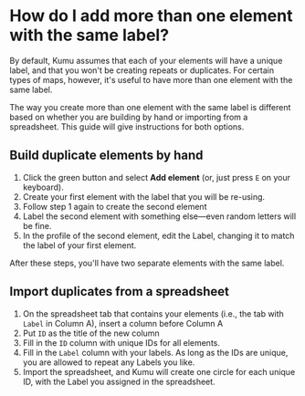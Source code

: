 # How do I add more than one element with the same label?

By default, Kumu assumes that each of your elements will have a unique label, and that you won't be creating repeats or duplicates. For certain types of maps, however, it's useful to have more than one element with the same label.

The way you create more than one element with the same label is different based on whether you are building by hand or importing from a spreadsheet. This guide will give instructions for both options.


## Build duplicate elements by hand

1. Click the green <i class="fa fa-plus"></i> button and select **Add element** (or, just press `E` on your keyboard).
2. Create your first element with the label that you will be re-using.
3. Follow step 1 again to create the second element
4. Label the second element with something else—even random letters will be fine.
5. In the profile of the second element, edit the Label, changing it to match the label of your first element.

After these steps, you'll have two separate elements with the same label.


## Import duplicates from a spreadsheet

1. On the spreadsheet tab that contains your elements (i.e., the tab with `Label` in Column A), insert a column before Column A
2. Put `ID` as the title of the new column
3. Fill in the `ID` column with unique IDs for all elements.
4. Fill in the `Label` column with your labels. As long as the IDs are unique, you are allowed to repeat any Labels you like.
5. Import the spreadsheet, and Kumu will create one circle for each unique ID, with the Label you assigned in the spreadsheet.
